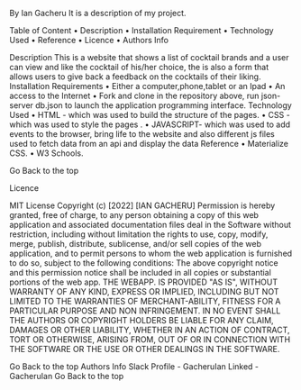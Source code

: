 
By Ian Gacheru
It is a description of my project.

Table of Content
    • Description
    • Installation Requirement
    • Technology Used
    • Reference
    • Licence
    • Authors Info

Description
This is a website that shows a list of cocktail brands and a user can view and like the cocktail of his/her choice, the is also a form that allows users to give back a feedback on the cocktails of their liking.
Installation
Requirements
    • Either a computer,phone,tablet or an Ipad
    • An access to the Internet
    • Fork and clone in the repository above, run json-server db.json to launch the application programming interface.
Technology Used
    • HTML - which was used to build the structure of the pages.
    • CSS - which was used to style the pages .
    • JAVASCRIPT- which was used to add events to the browser, bring life to the website and also different js files used to fetch data from an api and display the data
Reference
    • Materialize CSS.
    • W3 Schools.

Go Back to the top

Licence

MIT License
Copyright (c) [2022] [IAN GACHERU]
Permission is hereby granted, free of charge, to any person obtaining a copy of this web application and associated documentation files  deal in the Software without restriction, including without limitation the rights to use, copy, modify, merge, publish, distribute, sublicense, and/or sell copies of the web application, and to permit persons to whom the web application is furnished to do so, subject to the following conditions:
The above copyright notice and this permission notice shall be included in all copies or substantial portions of the web app.
THE WEBAPP. IS PROVIDED "AS IS", WITHOUT WARRANTY OF ANY KIND, EXPRESS OR IMPLIED, INCLUDING BUT NOT LIMITED TO THE WARRANTIES OF MERCHANT-ABILITY, FITNESS FOR A PARTICULAR PURPOSE AND NON INFRINGEMENT. IN NO EVENT SHALL THE AUTHORS OR COPYRIGHT HOLDERS BE LIABLE FOR ANY CLAIM, DAMAGES OR OTHER LIABILITY, WHETHER IN AN ACTION OF CONTRACT, TORT OR OTHERWISE, ARISING FROM, OUT OF OR IN CONNECTION WITH THE SOFTWARE OR THE USE OR OTHER DEALINGS IN THE SOFTWARE.

Go Back to the top
Authors Info
Slack Profile - GacheruIan
Linked -GacheruIan
Go Back to the top
